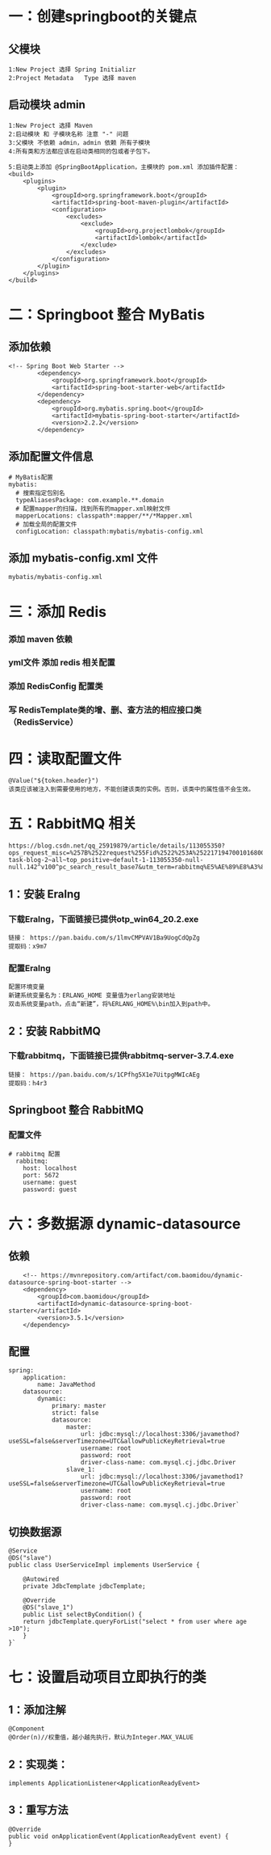 # 一：创建springboot的关键点
## 父模块
    1:New Project 选择 Spring Initializr
    2:Project Metadata   Type 选择 maven
## 启动模块 admin
    1:New Project 选择 Maven
    2:启动模块 和 子模块名称 注意 "-" 问题
    3:父模块 不依赖 admin，admin 依赖 所有子模块
    4:所有类和方法都应该在启动类相同的包或者子包下。

    5:启动类上添加 @SpringBootApplication，主模块的 pom.xml 添加插件配置：
    <build>
        <plugins>
            <plugin>
                <groupId>org.springframework.boot</groupId>
                <artifactId>spring-boot-maven-plugin</artifactId>
                <configuration>
                    <excludes>
                        <exclude>
                            <groupId>org.projectlombok</groupId>
                            <artifactId>lombok</artifactId>
                        </exclude>
                    </excludes>
                </configuration>
            </plugin>
        </plugins>
    </build>


# 二：Springboot 整合 MyBatis 
## 添加依赖
    <!-- Spring Boot Web Starter -->
            <dependency>
                <groupId>org.springframework.boot</groupId>
                <artifactId>spring-boot-starter-web</artifactId>
            </dependency>
            <dependency>
                <groupId>org.mybatis.spring.boot</groupId>
                <artifactId>mybatis-spring-boot-starter</artifactId>
                <version>2.2.2</version>
            </dependency>

## 添加配置文件信息
    # MyBatis配置
    mybatis:
      # 搜索指定包别名
      typeAliasesPackage: com.example.**.domain
      # 配置mapper的扫描，找到所有的mapper.xml映射文件
      mapperLocations: classpath*:mapper/**/*Mapper.xml
      # 加载全局的配置文件
      configLocation: classpath:mybatis/mybatis-config.xml
## 添加 mybatis-config.xml 文件
    mybatis/mybatis-config.xml
    
# 三：添加 Redis
### 添加 maven 依赖
### yml文件 添加 redis 相关配置
### 添加 RedisConfig 配置类
### 写 RedisTemplate类的增、删、查方法的相应接口类（RedisService）
    
# 四：读取配置文件
    @Value("${token.header}")
    该类应该被注入到需要使用的地方，不能创建该类的实例。否则，该类中的属性值不会生效。
    
# 五：RabbitMQ 相关
    https://blog.csdn.net/qq_25919879/article/details/113055350?ops_request_misc=%257B%2522request%255Fid%2522%253A%2522171947001016800188554588%2522%252C%2522scm%2522%253A%252220140713.130102334..%2522%257D&request_id=171947001016800188554588&biz_id=0&utm_medium=distribute.pc_search_result.none-task-blog-2~all~top_positive~default-1-113055350-null-null.142^v100^pc_search_result_base7&utm_term=rabbitmq%E5%AE%89%E8%A3%85windows&spm=1018.2226.3001.4187
## 1：安装 Eralng
### 下载Eralng，下面链接已提供otp_win64_20.2.exe
    链接： https://pan.baidu.com/s/1lmvCMPVAV1Ba9UogCdQpZg
    提取码：x9m7
### 配置Eralng 
    配置环境变量
    新建系统变量名为：ERLANG_HOME 变量值为erlang安装地址
    双击系统变量path，点击“新建”，将%ERLANG_HOME%\bin加入到path中。
## 2：安装 RabbitMQ
### 下载rabbitmq，下面链接已提供rabbitmq-server-3.7.4.exe
    链接： https://pan.baidu.com/s/1CPfhg5X1e7UitpgMWIcAEg
    提取码：h4r3
## Springboot 整合 RabbitMQ
### 配置文件
    # rabbitmq 配置
      rabbitmq:
        host: localhost
        port: 5672
        username: guest
        password: guest
        
# 六：多数据源 dynamic-datasource
## 依赖
        <!-- https://mvnrepository.com/artifact/com.baomidou/dynamic-datasource-spring-boot-starter -->
        <dependency>
            <groupId>com.baomidou</groupId>
            <artifactId>dynamic-datasource-spring-boot-starter</artifactId>
            <version>3.5.1</version>
        </dependency>

## 配置
    spring:
        application:
            name: JavaMethod
        datasource:
            dynamic:
                primary: master
                strict: false
                datasource:
                    master:
                        url: jdbc:mysql://localhost:3306/javamethod?useSSL=false&serverTimezone=UTC&allowPublicKeyRetrieval=true
                        username: root
                        password: root
                        driver-class-name: com.mysql.cj.jdbc.Driver
                    slave_1:
                        url: jdbc:mysql://localhost:3306/javamethod1?useSSL=false&serverTimezone=UTC&allowPublicKeyRetrieval=true
                        username: root
                        password: root
                        driver-class-name: com.mysql.cj.jdbc.Driver`

## 切换数据源
    @Service
    @DS("slave")
    public class UserServiceImpl implements UserService {
    
        @Autowired
        private JdbcTemplate jdbcTemplate;
    
        @Override
        @DS("slave_1")
        public List selectByCondition() {
        return jdbcTemplate.queryForList("select * from user where age >10");
        }
    }`

# 七：设置启动项目立即执行的类
## 1：添加注解
    @Component
    @Order(n)//权重值，越小越先执行，默认为Integer.MAX_VALUE
## 2：实现类：
    implements ApplicationListener<ApplicationReadyEvent>
## 3：重写方法
    @Override
    public void onApplicationEvent(ApplicationReadyEvent event) {
    }